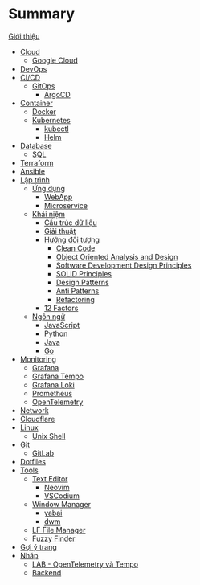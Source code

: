 # Summary

[Giới thiệu](intro.md)

- [Cloud](cloud/index.md)
  - [Google Cloud](cloud/gcp.md)
- [DevOps](devops/index.md)
- [CI/CD](cicd/index.md)
  - [GitOps](cicd/gitops.md)
    - [ArgoCD](cicd/argocd.md)
- [Container](container/index.md)
  - [Docker](container/docker.md)
  - [Kubernetes](container/k8s.md)
    - [kubectl](container/kubectl.md)
    - [Helm](container/helm.md)
- [Database]()
  - [SQL](database/sql.md)
- [Terraform](terraform/index.md)
- [Ansible](ansible/index.md)
- [Lập trình](programming/index.md)
  - [Ứng dụng]()
    - [WebApp]()
    - [Microservice]()
  - [Khái niệm]()
    - [Cấu trúc dữ liệu](programming/data-structure.md)
    - [Giải thuật](programming/algorithm.md)
    - [Hướng đối tượng](programming/oop.md)
      - [Clean Code]()
      - [Object Oriented Analysis and Design]()
      - [Software Development Design Principles]()
      - [SOLID Principles](programming/solid.md)
      - [Design Patterns](programming/design-patterns.md)
      - [Anti Patterns]()
      - [Refactoring]()
    - [12 Factors](programming/12factors.md)
  - [Ngôn ngữ]()
    - [JavaScript](programming/javascript.md)
    - [Python](programming/python.md)
    - [Java](programming/java.md)
    - [Go](programming/go.md)
- [Monitoring](monitor/index.md)
  - [Grafana](monitor/grafana.md)
  - [Grafana Tempo](monitor/tempo.md)
  - [Grafana Loki](monitor/loki.md)
  - [Prometheus](monitor/prometheus.md)
  - [OpenTelemetry](monitor/otel.md)
- [Network](network/index.md)
- [Cloudflare](cloudflare/index.md)
- [Linux](linux/index.md)
  - [Unix Shell](tools/shell.md)
- [Git](git/index.md)
  - [GitLab](git/gitlab.md)
- [Dotfiles](dotfiles/index.md)
- [Tools]()
  - [Text Editor](tools/index.md)
    - [Neovim](tools/neovim.md)
    - [VSCodium](tools/vscodium.md)
  - [Window Manager](tools/wm.md)
    - [yabai](tools/yabai.md)
    - [dwm](tools/dwm.md)
  - [LF File Manager](tools/lf.md)
  - [Fuzzy Finder](tools/fzf.md)
- [Gợi ý trang]()
- [Nháp]()
  - [LAB - OpenTelemetry và Tempo](drafts/lab-otel.md)
  - [Backend](drafts/backend.md)
